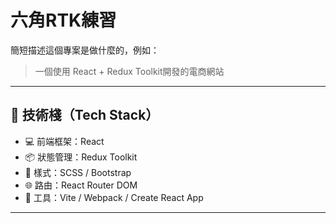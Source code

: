 # 六角RTK練習

簡短描述這個專案是做什麼的，例如：

> 一個使用 React + Redux Toolkit開發的電商網站

---

## 🚀 技術棧（Tech Stack）

- 💻 前端框架：React
- 📦 狀態管理：Redux Toolkit
- 🎨 樣式：SCSS / Bootstrap
- 🌐 路由：React Router DOM
- 🔧 工具：Vite / Webpack / Create React App

---
